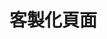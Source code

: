 # 客製化頁面

<script type="text/javascript" src="gitbook/app.js"></script>
<script type="text/javascript" src="js/general.js"></script>